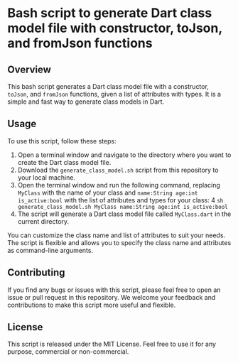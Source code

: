 # Bash script to generate Dart class model file with constructor, toJson, and fromJson functions

## Overview

This bash script generates a Dart class model file with a constructor, `toJson`, and `fromJson` functions, given a list of attributes with types. It is a simple and fast way to generate class models in Dart.

## Usage

To use this script, follow these steps:

1. Open a terminal window and navigate to the directory where you want to create the Dart class model file.
2. Download the `generate_class_model.sh` script from this repository to your local machine.
3. Open the terminal window and run the following command, replacing `MyClass` with the name of your class and `name:String age:int is_active:bool` with the list of attributes and types for your class:
4 `sh generate_class_model.sh MyClass name:String age:int is_active:bool`
5. The script will generate a Dart class model file called `MyClass.dart` in the current directory.

You can customize the class name and list of attributes to suit your needs. The script is flexible and allows you to specify the class name and attributes as command-line arguments.

## Contributing

If you find any bugs or issues with this script, please feel free to open an issue or pull request in this repository. We welcome your feedback and contributions to make this script more useful and flexible.

## License

This script is released under the MIT License. Feel free to use it for any purpose, commercial or non-commercial.




